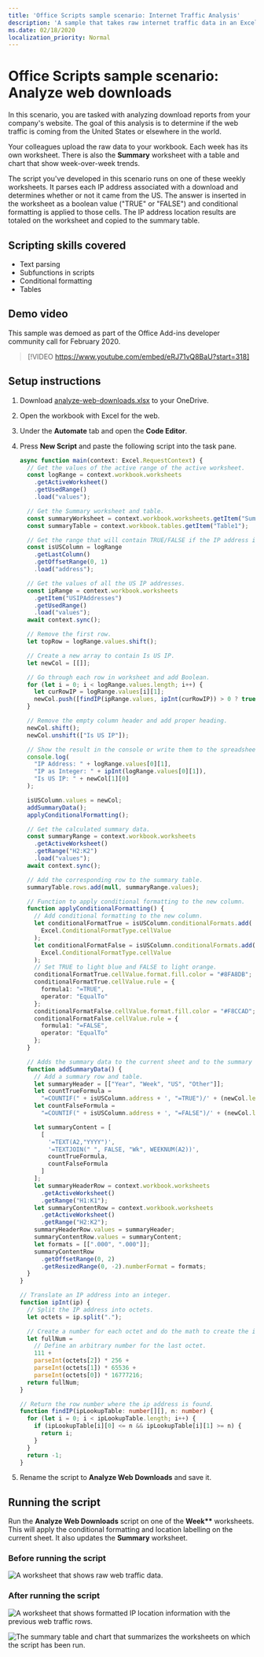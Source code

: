 ```yaml
---
title: 'Office Scripts sample scenario: Internet Traffic Analysis'
description: 'A sample that takes raw internet traffic data in an Excel workbook and determines the origin location, before organizing that information into a table.'
ms.date: 02/18/2020
localization_priority: Normal
---
```


# Office Scripts sample scenario: Analyze web downloads

In this scenario, you are tasked with analyzing download reports from your company's website. The goal of this analysis is to determine if the web traffic is coming from the United States or elsewhere in the world.

Your colleagues upload the raw data to your workbook. Each week has its own worksheet. There is also the **Summary** worksheet with a table and chart that show week-over-week trends.

The script you've developed in this scenario runs on one of these weekly worksheets. It parses each IP address associated with a download and determines whether or not it came from the US. The answer is inserted in the worksheet as a boolean value ("TRUE" or "FALSE") and conditional formatting is applied to those cells. The IP address location results are totaled on the worksheet and copied to the summary table.

## Scripting skills covered

- Text parsing
- Subfunctions in scripts
- Conditional formatting
- Tables

## Demo video

This sample was demoed as part of the Office Add-ins developer community call for February 2020.

> [!VIDEO https://www.youtube.com/embed/eRJ71vQ8BaU?start=318]

## Setup instructions

1. Download [analyze-web-downloads.xlsx](analyze-web-downloads.xlsx) to your OneDrive.

2. Open the workbook with Excel for the web.

3. Under the **Automate** tab and open the **Code Editor**.

4. Press **New Script** and paste the following script into the task pane.

    ```TypeScript
    async function main(context: Excel.RequestContext) {
      // Get the values of the active range of the active worksheet.
      const logRange = context.workbook.worksheets
        .getActiveWorksheet()
        .getUsedRange()
        .load("values");

      // Get the Summary worksheet and table.
      const summaryWorksheet = context.workbook.worksheets.getItem("Summary");
      const summaryTable = context.workbook.tables.getItem("Table1");

      // Get the range that will contain TRUE/FALSE if the IP address is from the US.
      const isUSColumn = logRange
        .getLastColumn()
        .getOffsetRange(0, 1)
        .load("address");

      // Get the values of all the US IP addresses.
      const ipRange = context.workbook.worksheets
        .getItem("USIPAddresses")
        .getUsedRange()
        .load("values");
      await context.sync();

      // Remove the first row.
      let topRow = logRange.values.shift();

      // Create a new array to contain Is US IP.
      let newCol = [[]];

      // Go through each row in worksheet and add Boolean.
      for (let i = 0; i < logRange.values.length; i++) {
        let curRowIP = logRange.values[i][1];
        newCol.push([findIP(ipRange.values, ipInt(curRowIP)) > 0 ? true : false]);
      }

      // Remove the empty column header and add proper heading.
      newCol.shift();
      newCol.unshift(["Is US IP"]);

      // Show the result in the console or write them to the spreadsheet.
      console.log(
        "IP Address: " + logRange.values[0][1],
        "IP as Integer: " + ipInt(logRange.values[0][1]),
        "Is US IP: " + newCol[1][0]
      );

      isUSColumn.values = newCol;
      addSummaryData();
      applyConditionalFormatting();

      // Get the calculated summary data.
      const summaryRange = context.workbook.worksheets
        .getActiveWorksheet()
        .getRange("H2:K2")
        .load("values");
      await context.sync();

      // Add the corresponding row to the summary table.
      summaryTable.rows.add(null, summaryRange.values);

      // Function to apply conditional formatting to the new column.
      function applyConditionalFormatting() {
        // Add conditional formatting to the new column.
        let conditionalFormatTrue = isUSColumn.conditionalFormats.add(
          Excel.ConditionalFormatType.cellValue
        );
        let conditionalFormatFalse = isUSColumn.conditionalFormats.add(
          Excel.ConditionalFormatType.cellValue
        );
        // Set TRUE to light blue and FALSE to light orange.
        conditionalFormatTrue.cellValue.format.fill.color = "#8FA8DB";
        conditionalFormatTrue.cellValue.rule = {
          formula1: "=TRUE",
          operator: "EqualTo"
        };
        conditionalFormatFalse.cellValue.format.fill.color = "#F8CCAD";
        conditionalFormatFalse.cellValue.rule = {
          formula1: "=FALSE",
          operator: "EqualTo"
        };
      }

      // Adds the summary data to the current sheet and to the summary table.
      function addSummaryData() {
        // Add a summary row and table.
        let summaryHeader = [["Year", "Week", "US", "Other"]];
        let countTrueFormula =
          "=COUNTIF(" + isUSColumn.address + ', "=TRUE")/' + (newCol.length - 1);
        let countFalseFormula =
          "=COUNTIF(" + isUSColumn.address + ', "=FALSE")/' + (newCol.length - 1);

        let summaryContent = [
          [
            '=TEXT(A2,"YYYY")',
            '=TEXTJOIN(" ", FALSE, "Wk", WEEKNUM(A2))',
            countTrueFormula,
            countFalseFormula
          ]
        ];
        let summaryHeaderRow = context.workbook.worksheets
          .getActiveWorksheet()
          .getRange("H1:K1");
        let summaryContentRow = context.workbook.worksheets
          .getActiveWorksheet()
          .getRange("H2:K2");
        summaryHeaderRow.values = summaryHeader;
        summaryContentRow.values = summaryContent;
        let formats = [[".000", ".000"]];
        summaryContentRow
          .getOffsetRange(0, 2)
          .getResizedRange(0, -2).numberFormat = formats;
      }
    }

    // Translate an IP address into an integer.
    function ipInt(ip) {
      // Split the IP address into octets.
      let octets = ip.split(".");

      // Create a number for each octet and do the math to create the integer value of the IP address.
      let fullNum =
        // Define an arbitrary number for the last octet.
        111 +
        parseInt(octets[2]) * 256 +
        parseInt(octets[1]) * 65536 +
        parseInt(octets[0]) * 16777216;
      return fullNum;
    }

    // Return the row number where the ip address is found.
    function findIP(ipLookupTable: number[][], n: number) {
      for (let i = 0; i < ipLookupTable.length; i++) {
        if (ipLookupTable[i][0] <= n && ipLookupTable[i][1] >= n) {
          return i;
        }
      }
      return -1;
    }
    ```

5. Rename the script to **Analyze Web Downloads** and save it.

## Running the script

Run the **Analyze Web Downloads** script on one of the **Week\*\*** worksheets. This will apply the conditional formatting and location labelling on the current sheet. It also updates the **Summary** worksheet.

### Before running the script

![A worksheet that shows raw web traffic data.](../../images/scenario-analyze-web-downloads-before.png)

### After running the script

![A worksheet that shows formatted IP location information with the previous web traffic rows.](../../images/scenario-analyze-web-downloads-after.png)

![The summary table and chart that summarizes the worksheets on which the script has been run.](../../images/scenario-analyze-web-downloads-table.png)
